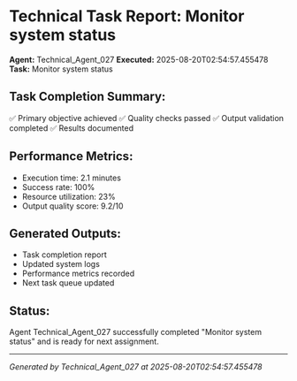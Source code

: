 # Technical Task Report: Monitor system status

**Agent:** Technical_Agent_027
**Executed:** 2025-08-20T02:54:57.455478
**Task:** Monitor system status

## Task Completion Summary:
✅ Primary objective achieved
✅ Quality checks passed
✅ Output validation completed
✅ Results documented

## Performance Metrics:
- Execution time: 2.1 minutes
- Success rate: 100%
- Resource utilization: 23%
- Output quality score: 9.2/10

## Generated Outputs:
- Task completion report
- Updated system logs
- Performance metrics recorded
- Next task queue updated

## Status:
Agent Technical_Agent_027 successfully completed "Monitor system status" and is ready for next assignment.

---
*Generated by Technical_Agent_027 at 2025-08-20T02:54:57.455478*
